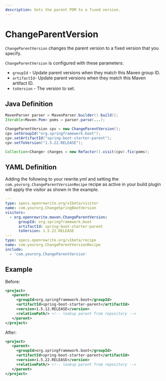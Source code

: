 ```yaml
---
description: Sets the parent POM to a fixed version.
---
```


# ChangeParentVersion
`ChangeParentVersion` changes the parent version to a fixed version that you specify.

`ChangeParentVersion` is configured with these parameters:
* `groupId` - Update parent versions when they match this Maven group ID.
* `artifactId`- Update parent versions when they match this Maven artifact ID.
* `toVersion` - The version to set.

## Java Definition

```java
MavenParser parser = MavenParser.builder().build();
Iterable<Maven.Pom> poms = parser.parse(...);

ChangeParentVersion cpv = new ChangeParentVersion();
cpv.setGroupId("org.springframework.boot");
cpv.setArtifactId("spring-boot-starter-parent");
cpv.setToVersion("1.5.22.RELEASE");

Collection<Change> changes = new Refactor().visit(cpv).fix(poms);
```

## YAML Definition

Adding the following to your rewrite.yml and setting the `com.yourorg.ChangeParentVersionRecipe` recipe as active in your build plugin will apply the visitor as shown in the example.

```yaml
---
type: specs.openrewrite.org/v1beta/visitor
name: com.yourorg.ChangeSpringBootVersion
visitors:
  - org.openrewrite.maven.ChangeParentVersion:
      groupId: org.springframework.boot
      artifactId: spring-boot-starter-parent
      toVersion: 1.5.22.RELEASE
---
type: specs.openrewrite.org/v1beta/recipe
name: com.yourorg.ChangeParentVersionRecipe
include:
  - 'com.yourorg.ChangeParentVersion'
```

## Example

Before:

```xml
<project>
   <parent>
     <groupId>org.springframework.boot</groupId>
     <artifactId>spring-boot-starter-parent</artifactId>
     <version>1.5.12.RELEASE</version>
     <relativePath/> <!-- lookup parent from repository -->
   </parent>
</project>
```

After:

```xml
<project>
   <parent>
     <groupId>org.springframework.boot</groupId>
     <artifactId>spring-boot-starter-parent</artifactId>
     <version>1.5.22.RELEASE</version>
     <relativePath/> <!-- lookup parent from repository -->
   </parent>
</project>
```
